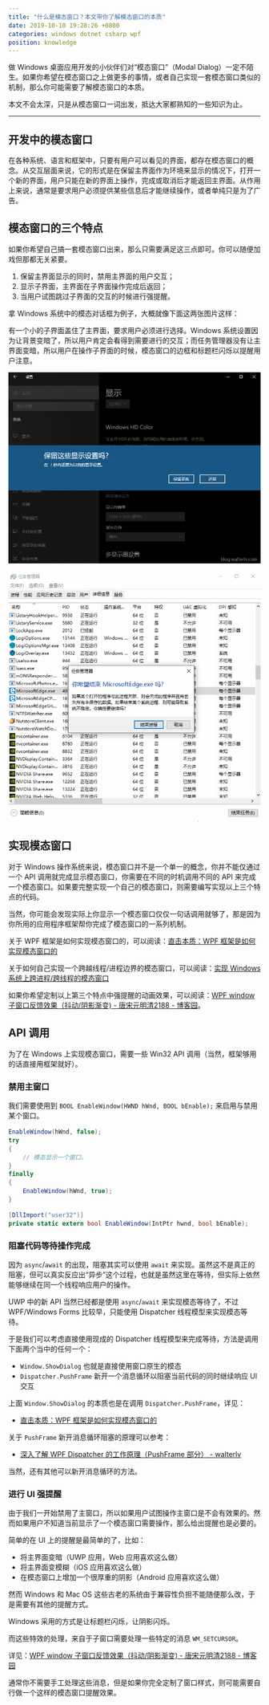 ```yaml
---
title: "什么是模态窗口？本文带你了解模态窗口的本质"
date: 2019-10-10 19:28:26 +0800
categories: windows dotnet csharp wpf
position: knowledge
---
```


做 Windows 桌面应用开发的小伙伴们对“模态窗口”（Modal Dialog）一定不陌生。如果你希望在模态窗口之上做更多的事情，或者自己实现一套模态窗口类似的机制，那么你可能需要了解模态窗口的本质。

本文不会太深，只是从模态窗口一词出发，抵达大家都熟知的一些知识为止。

---

<div id="toc"></div>

## 开发中的模态窗口

在各种系统、语言和框架中，只要有用户可以看见的界面，都存在模态窗口的概念。从交互层面来说，它的形式是在保留主界面作为环境来显示的情况下，打开一个新的界面，用户只能在新的界面上操作，完成或取消后才能返回主界面。从作用上来说，通常是要求用户必须提供某些信息后才能继续操作，或者单纯只是为了广告。

## 模态窗口的三个特点

如果你希望自己搞一套模态窗口出来，那么只需要满足这三点即可。你可以随便加戏但那都无关紧要。

1. 保留主界面显示的同时，禁用主界面的用户交互；
2. 显示子界面，主界面在子界面操作完成后返回；
3. 当用户试图跳过子界面的交互的时候进行强提醒。

拿 Windows 系统中的模态对话框为例子，大概就像下面这两张图片这样：

有一个小的子界面盖住了主界面，要求用户必须进行选择。Windows 系统设置因为让背景变暗了，所以用户肯定会看得到需要进行的交互；而任务管理器没有让主界面变暗，所以用户在操作子界面的时候，模态窗口的边框和标题栏闪烁以提醒用户注意。

![Windows 系统设置](/static/posts/2019-10-08-09-01-47.png)

![任务管理器](/static/posts/2019-10-08-modal-dialog-twinkle.gif)

## 实现模态窗口

对于 Windows 操作系统来说，模态窗口并不是一个单一的概念，你并不能仅通过一个 API 调用就完成显示模态窗口，你需要在不同的时机调用不同的 API 来完成一个模态窗口。如果要完整实现一个自己的模态窗口，则需要编写实现以上三个特点的代码。

当然，你可能会发现实际上你显示一个模态窗口仅仅一句话调用就够了，那是因为你所用的应用程序框架帮你完成了模态窗口的一系列机制。

关于 WPF 框架是如何实现模态窗口的，可以阅读：[直击本质：WPF 框架是如何实现模态窗口的](/post/how-does-wpf-implement-modal-dialog)

关于如何自己实现一个跨越线程/进程边界的模态窗口，可以阅读：[实现 Windows 系统上跨进程/跨线程的模态窗口](/post/implement-own-modal-dialogs-across-processes-or-threads)

如果你希望定制以上第三个特点中强提醒的动画效果，可以阅读：[WPF window 子窗口反馈效果（抖动/阴影渐变) - 唐宋元明清2188 - 博客园](https://www.cnblogs.com/kybs0/p/7357759.html)。

## API 调用

为了在 Windows 上实现模态窗口，需要一些 Win32 API 调用（当然，框架够用的话直接用框架就好）。

### 禁用主窗口

我们需要使用到 `BOOL EnableWindow(HWND hWnd, BOOL bEnable);` 来启用与禁用某个窗口。

```csharp
EnableWindow(hWnd, false);
try
{
    // 模态显示一个窗口。
}
finally
{
    EnableWindow(hWnd, true);
}
```

```csharp
[DllImport("user32")]
private static extern bool EnableWindow(IntPtr hwnd, bool bEnable);
```

### 阻塞代码等待操作完成

因为 `async`/`await` 的出现，阻塞其实可以使用 `await` 来实现。虽然这不是真正的阻塞，但可以真实反应出“异步”这个过程，也就是虽然这里在等待，但实际上依然能够继续在同一个线程响应用户的操作。

UWP 中的新 API 当然已经都是使用 `async`/`await` 来实现模态等待了，不过 WPF/Windows Forms 比较早，只能使用 Dispatcher 线程模型来实现模态等待。

于是我们可以考虑直接使用现成的 Dispatcher 线程模型来完成等待，方法是调用下面两个当中的任何一个：

- `Window.ShowDialog` 也就是直接使用窗口原生的模态
- `Dispatcher.PushFrame` 新开一个消息循环以阻塞当前代码的同时继续响应 UI 交互

上面 `Window.ShowDialog` 的本质也是在调用 `Dispatcher.PushFrame`，详见：

- [直击本质：WPF 框架是如何实现模态窗口的](/post/how-does-wpf-implement-modal-dialog)

关于 `PushFrame` 新开消息循环阻塞的原理可以参考：

- [深入了解 WPF Dispatcher 的工作原理（PushFrame 部分） - walterlv](/post/dotnet/2017/09/26/dispatcher-push-frame.html)

当然，还有其他可以新开消息循环的方法。

### 进行 UI 强提醒

由于我们一开始禁用了主窗口，所以如果用户试图操作主窗口是不会有效果的。然而如果用户不知道当前显示了一个模态窗口需要操作，那么给出提醒也是必要的。

简单的在 UI 上的提醒是最简单的了，比如：

- 将主界面变暗（UWP 应用，Web 应用喜欢这么做）
- 将主界面变模糊（iOS 应用喜欢这么做）
- 在模态窗口上增加一个很厚重的阴影（Android 应用喜欢这么做）

然而 Windows 和 Mac OS 这些古老的系统由于兼容性负担不能随便那么改，于是需要有其他的提醒方式。

Windows 采用的方式是让标题栏闪烁，让阴影闪烁。

而这些特效的处理，来自于子窗口需要处理一些特定的消息 `WM_SETCURSOR`。

详见：[WPF window 子窗口反馈效果（抖动/阴影渐变) - 唐宋元明清2188 - 博客园](https://www.cnblogs.com/kybs0/p/7357759.html)

通常你不需要手工处理这些消息，但是如果你完全定制了窗口样式，则可能需要自行做一个这样的模态窗口提醒效果。
